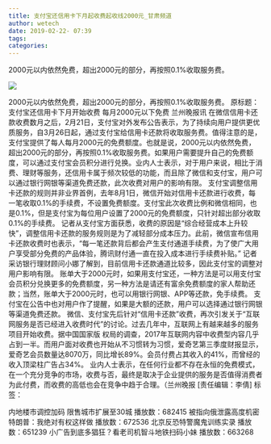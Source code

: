 ```yaml
---
title: 支付宝还信用卡下月起收费起收线2000元_甘肃频道
author: wetech
date: 2019-02-22- 07:39
tags: 
categories: 
---
```

2000元以内依然免费，超出2000元的部分，再按照0.1%收取服务费。
<!-- more -->
                
<img align="center" border="0" src="http://p2.ifengimg.com/a/2016/0810/204c433878d5cf9size1_w16_h16.png" />
                
                
            
2000元以内依然免费，超出2000元的部分，再按照0.1%收取服务费。
原标题：支付宝还信用卡下月开始收费 每月2000元以下免费
兰州晚报讯 在微信信用卡还款收费数月之后，2月21日，支付宝对外发布公告表示，为了持续向用户提供更优质服务，自3月26日起，通过支付宝给信用卡还款将收取服务费。值得注意的是，支付宝提供了每人每月2000元的免费额度。也就是说，2000元以内依然免费，超出2000元的部分，再按照0.1%收取服务费。如果用户需要提升自己的免费额度，可以通过支付宝会员积分进行兑换。业内人士表示，对于用户来说，相比于消费、理财等服务，还信用卡属于频次较低的功能，而且除了微信和支付宝，用户可以通过银行网银等渠道免费还款，此次收费对用户的影响有限。
支付宝调整信用卡还款的规则并非业界首例，去年8月1日，微信开始对信用卡还款进行收费，每一笔收取0.1%的手续费，不设置免费额度。支付宝此次收费比例和微信相同，也是0.1%，但是支付宝为每位用户设置了2000元的免费额度，只针对超出部分收取0.1%的手续费。
记者从支付宝方面获悉，收费的原因是“综合经营成本上升较快”，调整信用卡还款的服务规则是为了减轻部分成本压力。此前，微信宣布信用卡还款收费时也表示，“每一笔还款背后都会产生支付通道手续费，为了使广大用户享受部分免费的产品体验，腾讯财付通一直在投入成本进行手续费补贴。”
记者采访银行理财顾问小娜了解到，目前信用卡还款通道比较多，因此支付宝的调整对用户影响有限。
账单大于2000元时，如果用支付宝还，一种方法是可以用支付宝会员积分兑换更多的免费额度，另一种方法是请还有富余免费额度的家人帮助还款；当然，账单大于2000元时，也可以用银行网银、APP等还款，免手续费。
支付宝在公告中也对用户作了提醒，如果是大额的还款，用户可以选择通过银行网银等渠道免费还款。
微信、支付宝先后针对“信用卡还款”收费，再次引发关于“互联网服务是否已经进入收费时代”的讨论。过去几年中，互联网上有越来越多的服务项目开始收费。据中国国家版
权局的调查，2017年互联网内容中收费型内容几乎占到一半。而用户面对收费也开始从不习惯转为习惯，爱奇艺第三季度财报显示，爱奇艺会员数量达8070万，同比增长89%。会员付费占其收入的41%，而曾经的收入顶梁柱广告占34%。
业内人士表示，在任何行业都不存在永恒的免费模式，在一个充分竞争的市场，收费与否，最终是取决于企业提供的服务是否值得消费者为此付费，而收费的高低也会在竞争中趋于合理。（兰州晚报
[责任编辑：李倩]
标签：
 
 
 
             
内地楼市调控加码 限售城市扩展至30城
播放数：682415
被指向俄泄露高度机密 特朗普：我绝对有权这样做
播放数：672536
北京反恐特警魔鬼训练实录
播放数：651239
小广告到底多猖狂？看老司机智斗地铁扫码小妹
播放数：663268
